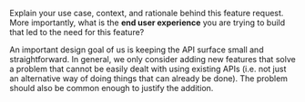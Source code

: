 Explain your use case, context, and rationale behind this feature request. More importantly, what is the **end user experience** you are trying to build that led to the need for this feature?

An important design goal of us is keeping the API surface small and straightforward. In general, we only consider adding new features that solve a problem that cannot be easily dealt with using existing APIs (i.e. not just an alternative way of doing things that can already be done). The problem should also be common enough to justify the addition.
